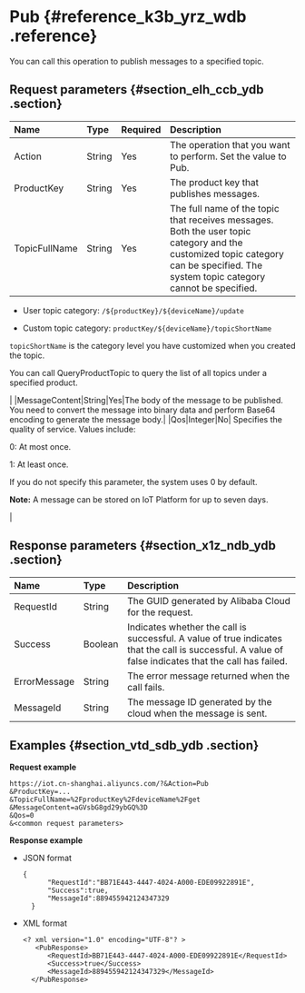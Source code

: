 # Pub {#reference_k3b_yrz_wdb .reference}

You can call this operation to publish messages to a specified topic.

## Request parameters {#section_elh_ccb_ydb .section}

|Name|Type|Required|Description|
|:---|:---|:-------|:----------|
|Action|String|Yes|The operation that you want to perform. Set the value to Pub.|
|ProductKey|String|Yes|The product key that publishes messages.|
|TopicFullName|String|Yes| The full name of the topic that receives messages. Both the user topic category and the customized topic category can be specified. The system topic category cannot be specified.

 -   User topic category: `/${productKey}/${deviceName}/update`

-   Custom topic category: `productKey/${deviceName}/topicShortName`

`topicShortName` is the category level you have customized when you created the topic.


 You can call QueryProductTopic to query the list of all topics under a specified product.

 |
|MessageContent|String|Yes|The body of the message to be published. You need to convert the message into binary data and perform Base64 encoding to generate the message body.|
|Qos|Integer|No| Specifies the quality of service. Values include:

 0: At most once.

 1: At least once.

 If you do not specify this parameter, the system uses 0 by default.

 **Note:** A message can be stored on IoT Platform for up to seven days.

 |

## Response parameters {#section_x1z_ndb_ydb .section}

|Name|Type|Description |
|:---|:---|:-----------|
|RequestId|String|The GUID generated by Alibaba Cloud for the request.|
|Success|Boolean|Indicates whether the call is successful. A value of true indicates that the call is successful. A value of false indicates that the call has failed.|
|ErrorMessage|String|The error message returned when the call fails.|
|MessageId|String|The message ID generated by the cloud when the message is sent.|

## Examples {#section_vtd_sdb_ydb .section}

**Request example**

```
https://iot.cn-shanghai.aliyuncs.com/?&Action=Pub
&ProductKey=...
&TopicFullName=%2FproductKey%2FdeviceName%2Fget
&MessageContent=aGVsbG8gd29ybGQ%3D
&Qos=0
&<common request parameters>
```

**Response example**

-   JSON format

    ```
    {
          "RequestId":"BB71E443-4447-4024-A000-EDE09922891E",
          "Success":true,
          "MessageId":889455942124347329
      }
    ```

-   XML format

    ```
    <? xml version="1.0" encoding="UTF-8"? > 
       <PubResponse>
          <RequestId>BB71E443-4447-4024-A000-EDE09922891E</RequestId>
          <Success>true</Success>
          <MessageId>889455942124347329</MessageId>
      </PubResponse>
    ```


